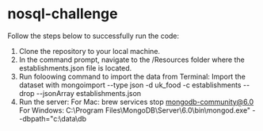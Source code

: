 # nosql-challenge

Follow the steps below to successfully run the code:

1. Clone the repository to your local machine.
2. In the command prompt, navigate to the /Resources folder where the establishments.json file is located.
3. Run foloowing command to import the data from Terminal:
    Import the dataset with mongoimport --type json -d uk_food -c establishments --drop --jsonArray establishments.json
4. Run the server:
   For Mac: brew services stop mongodb-community@6.0
   For Windows: C:\Program Files\MongoDB\Server\6.0\bin\mongod.exe" --dbpath="c:\data\db
